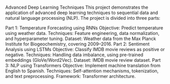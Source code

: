 Advanced Deep Learning Techniques
This project demonstrates the application of advanced deep learning techniques to sequential data and natural language processing (NLP). The project is divided into three parts:

Part 1: Temperature Forecasting using RNNs
Objective: Predict temperature using weather data.
Techniques: Feature engineering, data normalization, and hyperparameter tuning.
Dataset: Weather data from the Max Planck Institute for Biogeochemistry, covering 2009–2016.
Part 2: Sentiment Analysis using LSTMs
Objective: Classify IMDB movie reviews as positive or negative.
Techniques: Handling data imbalance, using pre-trained embeddings (GloVe/Word2Vec).
Dataset: IMDB movie review dataset.
Part 3: NLP using Transformers
Objective: Implement machine translation from English to Spanish.
Techniques: Self-attention mechanisms, tokenization, and text preprocessing.
Framework: Transformer architecture.

